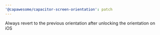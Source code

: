 ```yaml
---
'@capawesome/capacitor-screen-orientation': patch
---
```


Always revert to the previous orientation after unlocking the orientation on iOS
